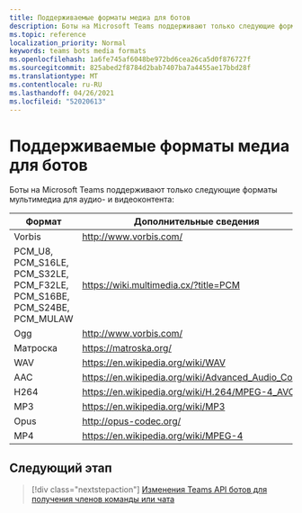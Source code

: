 ```yaml
---
title: Поддерживаемые форматы медиа для ботов
description: Боты на Microsoft Teams поддерживают только следующие форматы мультимедиа для аудио- и видеоконтента.
ms.topic: reference
localization_priority: Normal
keywords: teams bots media formats
ms.openlocfilehash: 1a6fe745af6048be972bd6cea26ca5d0f876727f
ms.sourcegitcommit: 825abed2f8784d2bab7407ba7a4455ae17bbd28f
ms.translationtype: MT
ms.contentlocale: ru-RU
ms.lasthandoff: 04/26/2021
ms.locfileid: "52020613"
---
```

# <a name="supported-media-formats-for-bots"></a>Поддерживаемые форматы медиа для ботов

Боты на Microsoft Teams поддерживают только следующие форматы мультимедиа для аудио- и видеоконтента:

| Формат | Дополнительные сведения |
| --- | --- |
| Vorbis | http://www.vorbis.com/ |
| PCM_U8, PCM_S16LE, PCM_S32LE, PCM_F32LE, PCM_S16BE, PCM_S24BE, PCM_MULAW | https://wiki.multimedia.cx/?title=PCM |
| Ogg | http://www.vorbis.com/ |
| Матроска | https://matroska.org/ |
| WAV | https://en.wikipedia.org/wiki/WAV |
| AAC | https://en.wikipedia.org/wiki/Advanced_Audio_Coding |
| H264 | https://en.wikipedia.org/wiki/H.264/MPEG-4_AVC |
| MP3 | https://en.wikipedia.org/wiki/MP3 |
| Opus | http://opus-codec.org/ |
| MP4 | https://en.wikipedia.org/wiki/MPEG-4 |

## <a name="next-step"></a>Следующий этап

> [!div class="nextstepaction"]
> [Изменения Teams API ботов для получения членов команды или чата](~/resources/team-chat-member-api-changes.md)
